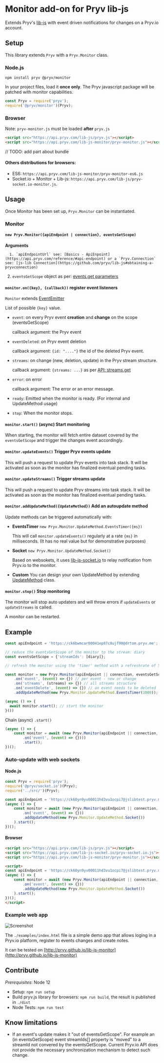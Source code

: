 # Monitor add-on for Pryv lib-js

Extends Pryv's [lib-js](https://github.com/pryv/lib-js) with event driven notifications for changes on a Pryv.io account.

## Setup

This library extends `Pryv` with a `Pryv.Monitor` class.

### Node.js

`npm install pryv @pryv/monitor`

In your project files, load it **once only**. The Pryv javascript package will be patched with monitor capabilities.

```javascript
const Pryv = require('pryv');
require('@pryv/monitor')(Pryv);
```

### Browser

Note: `pryv-monitor.js` must be loaded **after** `pryv.js`

```html
<script src="https://api.pryv.com/lib-js/pryv.js"></script>
<script src="https://api.pryv.com/lib-js-monitor/pryv-monitor.js"></script>
```

// TODO:  add part about bundle

#### Others distributions for browsers:

- ES6: `https://api.pryv.com/lib-js-monitor/pryv-monitor-es6.js` 
- Socket.io + Monitor + Lib-js: `https://api.pryv.com/lib-js/pryv-socket.io-monitor.js`. 

## Usage

Once Monitor has been set up, `Pryv.Monitor` can be instantiated.

### Monitor

#### `new Pryv.Monitor({apiEndpoint | connection}, eventsGetScope)`

**Arguments**

      1. `apiEndpointUrl` see: [Basics - ApiEnpoint](https://api.pryv.com/reference/#api-endpoint) or a `Pryv.Connection` see: [js-lib Connection](https://github.com/pryv/lib-js#obtaining-a-pryvconnection)
  2. `eventsGetScope` object as per: [events.get parameters](https://api.pryv.com/reference/#get-events)

#### `monitor.on({key}, {callback})` register event listeners

`Monitor` extends [EventEmitter](https://nodejs.org/api/events.html#events_class_eventemitter)

List of possible `{key}` value.

- `event`: on every Pryv event **creation** and **change** on the scope (eventsGetScope)

  callback argument: the Pryv event

- `eventDeleted`: on Pryv event deletion

  callback argument: `{id: "...."}` the id of the deleted Pryv event. 

- `streams`: on change (new, deletion, update) in the Pryv stream structure.

  callback argument: `{streams: ...}` as per [API: streams.get](https://api.pryv.com/reference/#get-streams) 

- `error`: on error

  callback argument: The error or an error message.

- `ready`: Emitted when the monitor is ready. (For internal and UpdateMethod usage)

- `stop`: When the monitor stops.

#### `monitor.start()` (async) Start monitoring

When starting, the monitor will fetch entire dataset covered by the `eventsGetScope` and trigger the changes event accordingly.

#### `monitor.updateEvents()` Trigger Pryv events update

This will push a request to update Pryv events into task stack. It will be activated as soon as the monitor has finalized eventual pending tasks.

#### `monitor.updateStreams()` Trigger streams update

This will push a request to update Pryv streams into task stack. It will be activated as soon as the monitor has finalized eventual pending tasks.

#### `monitor.addUpdateMethod({UpdateMethod})` Add an autoupdate method

Update methods can be triggered automatically with:

- **EventsTimer** `new Pryv.Monitor.UpdateMethod.EventsTimer({ms})`

  This will call `monitor.updateEvents()` regularly at a rate `{ms}` in milliseconds.
  (It has no real value but for demonstrative purposes)

- **Socket** `new Pryv.Monitor.UpdateMethod.Socket()` 

  Based on websokets, it uses [lib-js-socket.io](https://github.com/pryv/lib-js-socket.io) to relay notification from Pryv.io to the monitor.

- **Custom** 
  You can design your own UpdateMethod by extending [UpdateMethod](https://github.com/pryv/lib-js-monitor/blob/master/src/UpdateMethod/UpdateMethod.js) class.

#### `monitor.stop()` Stop monitoring

The monitor will stop auto updaters and will throw errors if `updateEvents` or `updateStreams` is called.

A monitor can be restarted.

## Example


```javascript
const apiEndpoint = 'https://ck6bwmcar00041ep87c8ujf90@drtom.pryv.me';

// reduce the eventsGetScope of the monitor to the stream: diary
const eventsGetScope = {'streamIds': [diary]};

// refresh the monitor using the 'timer' method with a refreshrate of 5 seconds

const monitor = new Pryv.Monitor(apiEndpoint || connection, eventsGetScope)
	.on('event', (event) => {}) // per event - new or change
	.on('streams', (streams) => {}) // all streams structure
	.on('eventDelete', (event) => {}) // an event needs to be deleted
	.addUpdateMethod(new Pryv.Monitor.UpdateMethod.EventsTimer(1000)); // add refresh timer

(async () => {
  await monitor.start(); // start the monitor
}())
```

Chain (async) `.start()`

```javascript
(async () => { 
	const monitor = await (new Pryv.Monitor(apiEndpoint || connection, eventsGetScope)
		.on('event', (event) => {})))
		.start();
})();
```

### Auto-update with web sockets

#### Node.js

```javascript
const Pryv = require('pryv');
require('@pryv/socket.io')(Pryv);
require('../src/')(Pryv);

const apiEndpoint = 'https://ck60yn9yv00011hd3vu1ocpi7@jslibtest.pryv.me';
(async () => { 
	const monitor = await (new Pryv.Monitor(apiEndpoint || connection, eventsGetScope)
		.on('event', (event) => {}))
		.addUpdateMethod(new Pryv.Monitor.UpdateMethod.Socket())
	).start();
})();
```

#### Browser

```html
<script src="https://api.pryv.com/lib-js/pryv.js"></script>
<script src="https://api.pryv.com/lib-js-socket.io/pryv-socket.io.js"></script>
<script src="https://api.pryv.com/lib-js-monitor/pryv-monitor.js"></script>

<script>
const apiEndpoint = 'https://ck60yn9yv00011hd3vu1ocpi7@jslibtest.pryv.me';
(async () => { 
	const monitor = await (new Pryv.Monitor(apiEndpoint || connection, eventsGetScope)
		.on('event', (event) => {}))
		.addUpdateMethod(new Pryv.Monitor.UpdateMethod.Socket())
	).start();
})();
</script>
```



### Example web app

![Screenshot](https://raw.githubusercontent.com/pryv/lib-js-monitor/master/examples/screenshot.png)

The `./examples/index.html` file is a simple demo app that allows loging in a Pryv.io platform, register to events changes and create notes. 

It can be tested on [http://pryv.github.io/lib-js-monitor](http://pryv.github.io/lib-js-monitor) 

## Contribute

*Prerequisites*: Node 12

- Setup: `npm run setup`
- Build pryv.js library for browsers: `npm run build`, the result is published in `./dist`
- Node Tests: `npm run test`

## Know limitations

- If an event's update makes it "out of eventsGetScope". For example an (in eventsGetScope) event streamIds[] property is "moved" to a streamId not convered by the eventsGetScope. Current Pryv.io API does not provide the necessary snchronization mechanism to detect such change.
